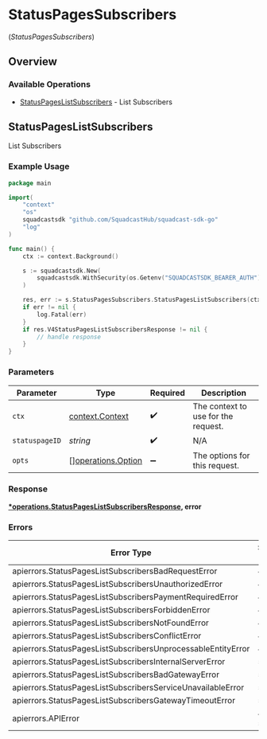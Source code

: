 # StatusPagesSubscribers
(*StatusPagesSubscribers*)

## Overview

### Available Operations

* [StatusPagesListSubscribers](#statuspageslistsubscribers) - List Subscribers

## StatusPagesListSubscribers

List Subscribers

### Example Usage

<!-- UsageSnippet language="go" operationID="StatusPages_listSubscribers" method="get" path="/v4/statuspages/{statuspageID}/subscribers" -->
```go
package main

import(
	"context"
	"os"
	squadcastsdk "github.com/SquadcastHub/squadcast-sdk-go"
	"log"
)

func main() {
    ctx := context.Background()

    s := squadcastsdk.New(
        squadcastsdk.WithSecurity(os.Getenv("SQUADCASTSDK_BEARER_AUTH")),
    )

    res, err := s.StatusPagesSubscribers.StatusPagesListSubscribers(ctx, "<id>")
    if err != nil {
        log.Fatal(err)
    }
    if res.V4StatusPagesListSubscribersResponse != nil {
        // handle response
    }
}
```

### Parameters

| Parameter                                                | Type                                                     | Required                                                 | Description                                              |
| -------------------------------------------------------- | -------------------------------------------------------- | -------------------------------------------------------- | -------------------------------------------------------- |
| `ctx`                                                    | [context.Context](https://pkg.go.dev/context#Context)    | :heavy_check_mark:                                       | The context to use for the request.                      |
| `statuspageID`                                           | *string*                                                 | :heavy_check_mark:                                       | N/A                                                      |
| `opts`                                                   | [][operations.Option](../../models/operations/option.md) | :heavy_minus_sign:                                       | The options for this request.                            |

### Response

**[*operations.StatusPagesListSubscribersResponse](../../models/operations/statuspageslistsubscribersresponse.md), error**

### Errors

| Error Type                                                   | Status Code                                                  | Content Type                                                 |
| ------------------------------------------------------------ | ------------------------------------------------------------ | ------------------------------------------------------------ |
| apierrors.StatusPagesListSubscribersBadRequestError          | 400                                                          | application/json                                             |
| apierrors.StatusPagesListSubscribersUnauthorizedError        | 401                                                          | application/json                                             |
| apierrors.StatusPagesListSubscribersPaymentRequiredError     | 402                                                          | application/json                                             |
| apierrors.StatusPagesListSubscribersForbiddenError           | 403                                                          | application/json                                             |
| apierrors.StatusPagesListSubscribersNotFoundError            | 404                                                          | application/json                                             |
| apierrors.StatusPagesListSubscribersConflictError            | 409                                                          | application/json                                             |
| apierrors.StatusPagesListSubscribersUnprocessableEntityError | 422                                                          | application/json                                             |
| apierrors.StatusPagesListSubscribersInternalServerError      | 500                                                          | application/json                                             |
| apierrors.StatusPagesListSubscribersBadGatewayError          | 502                                                          | application/json                                             |
| apierrors.StatusPagesListSubscribersServiceUnavailableError  | 503                                                          | application/json                                             |
| apierrors.StatusPagesListSubscribersGatewayTimeoutError      | 504                                                          | application/json                                             |
| apierrors.APIError                                           | 4XX, 5XX                                                     | \*/\*                                                        |